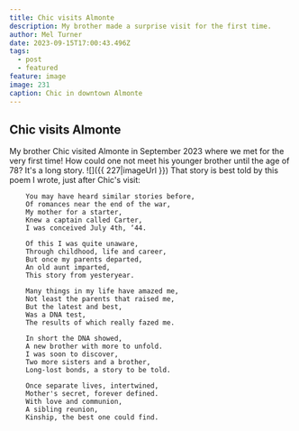 ```yaml
---
title: Chic visits Almonte
description: My brother made a surprise visit for the first time.
author: Mel Turner
date: 2023-09-15T17:00:43.496Z
tags:
  - post
  - featured
feature: image
image: 231
caption: Chic in downtown Almonte
---
```

## Chic visits Almonte

My brother Chic visited Almonte in September 2023 where we met for the very first time! How could one not meet his younger brother until the age of 78? It's a long story.
![]({{ 227|imageUrl }})
That story is best told by this poem I wrote, just after Chic's visit:

```
    You may have heard similar stories before,
    Of romances near the end of the war,
    My mother for a starter,
    Knew a captain called Carter,
    I was conceived July 4th, ‘44.

    Of this I was quite unaware,
    Through childhood, life and career,
    But once my parents departed,
    An old aunt imparted,
    This story from yesteryear.

    Many things in my life have amazed me,
    Not least the parents that raised me,
    But the latest and best,
    Was a DNA test,
    The results of which really fazed me.

    In short the DNA showed,
    A new brother with more to unfold.
    I was soon to discover,
    Two more sisters and a brother,
    Long-lost bonds, a story to be told.

    Once separate lives, intertwined,
    Mother's secret, forever defined.
    With love and communion,
    A sibling reunion,
    Kinship, the best one could find.
```
